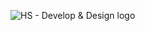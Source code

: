 ![HS - Develop & Design logo](https://cdn.rawgit.com/Habu-Kagumba/Habu-Kagumba.github.io/master/public/assets/img/logo.svg)


